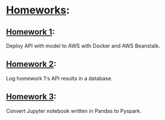 # [Homeworks](homeworks):

## [Homework 1](hw1-deploy-model-flask-docker-aws):
Deploy API with model to AWS with Docker and AWS Beanstalk.


## [Homework 2](hw2-setting-up-firebase):
Log homework 1's API results in a database.


## [Homework 3](hw3-pyspark-intro):
Convert Jupyter notebook written in Pandas to Pyspark.